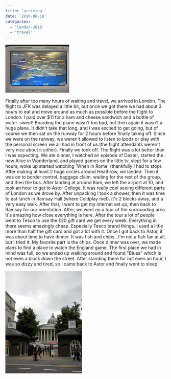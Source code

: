 ```yaml
---
title: 'arriving.'
date: '2010-06-18'
categories:
  - 'london-2010'
  - 'travel'
---
```


[![](images/DSCN4097.JPG)](http://4.bp.blogspot.com/_ktZXPugrmyM/TD-0KA2CiuI/AAAAAAAACwU/t0Y4jBvEULo/s1600/DSCN4097.JPG)

Finally after too many hours of waiting and travel, we arrived in London. The flight to JFK was delayed a little bit, but once we got there we had about 3 hours to eat and move around as much as possible before the flight to London. I paid over $11 for a ham and cheese sandwich and a bottle of water. sweet! Boarding the plane wasn't too bad, but then again it wasn't a huge plane. It didn't take that long, and I was excited to get going, but of course we then sat on the runway for 2 hours before finally taking off. Since we were on the runway, we weren't allowed to listen to ipods or play with the personal screen we all had in front of us.(the flight attendants weren't very nice about it either). Finally we took off. The flight was a lot better than I was expecting. We ate dinner, I watched an episode of Dexter, started the new Alice in Wonderland, and played games on the little tv, slept for a few hours, woke up started watching 'When in Rome' (thankfully I had to stop). After making at least 2 huge circles around Heathrow, we landed. Then it was on to border control, baggage claim, waiting for the rest of the group, and then the bus. After landing at around 8am, we left the airport at 10, and took an hour to get to Astor College. It was really cool seeing different parts of London as we drove by. After unpacking I took a shower, then it was time to eat lunch in Ramsay Hall (where Coldplay met). it's 2 blocks away, and a very easy walk. After that, I went to get my internet set up, then back to Ramsay for our orientation. After, we went on a tour of the surrounding area. It's amazing how close everything is here. After the tour a lot of people went to Tesco to use the £20 gift card we get every week. Everything in there seems amazingly cheap. Especially Tesco brand things. I used a little more than half the gift card and got a lot with it. Once I got back to Astor, it was about time to have dinner. It was fish and chips...I'm not a fish fan at all, but I tried it. My favorite part is the chips. Once dinner was over, we made plans to find a place to watch the England game. The first place we had in mind was full, so we ended up walking around and found "Blues" which is not even a block down the street. After standing there for not even an hour, I was so dizzy and tired, so I came back to Astor and finally went to sleep!

[![](images/DSCN4199.JPG)](http://1.bp.blogspot.com/_ktZXPugrmyM/TD-0knmhWkI/AAAAAAAACwc/xMjXhFti7Ls/s1600/DSCN4199.JPG)
